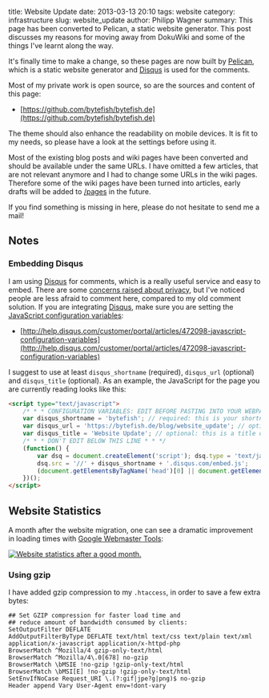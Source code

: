 title: Website Update
date: 2013-03-13 20:10
tags: website
category: infrastructure
slug: website_update
author: Philipp Wagner
summary: This page has been converted to Pelican, a static website generator. This post discusses my reasons for moving away from DokuWiki and some of the things I've learnt along the way.

It's finally time to make a change, so these pages are now built by [Pelican](http://getpelican.com), which is a static website generator and [Disqus](http://disqus.com/) is used for the comments.

Most of my private work is open source, so are the sources and content of this page:

* [https://github.com/bytefish/bytefish.de](https://github.com/bytefish/bytefish.de)

The theme should also enhance the readability on mobile devices. It is fit to my needs, so please have a look at the settings before using it.

Most of the existing blog posts and wiki pages have been converted and should be available under the same URLs. I have omitted a few articles, that are not relevant anymore 
and I had to change some URLs in the wiki pages. Therefore some of the wiki pages have been turned into articles, early drafts will be added to [/pages](/pages) in the future. 

If you find something is missing in here, please do not hesitate to send me a mail!

## Notes ##

### Embedding Disqus ###

I am using [Disqus](http://disqus.com/) for comments, which is a really useful service and easy to embed. There are some [concerns raised about privacy](http://en.wikipedia.org/wiki/Disqus#Criticism_and_privacy_concerns), but I've noticed people are less afraid to comment here, compared to my old comment solution. If you are integrating [Disqus](http://disqus.com/), make sure you are setting the [JavaScript configuration variables](http://help.disqus.com/customer/portal/articles/472098-javascript-configuration-variables):

* [http://help.disqus.com/customer/portal/articles/472098-javascript-configuration-variables](http://help.disqus.com/customer/portal/articles/472098-javascript-configuration-variables)

I suggest to use at least ``disqus_shortname`` (required), ``disqus_url`` (optional) and ``disqus_title`` (optional). As an example, the JavaScript for the page you are currently reading looks like this:

```html
<script type="text/javascript">
    /* * * CONFIGURATION VARIABLES: EDIT BEFORE PASTING INTO YOUR WEBPAGE * * */
    var disqus_shortname = 'bytefish'; // required: this is your shortname as registered on disqus.com
    var disqus_url = 'https://bytefish.de/blog/website_update'; // optional: this is a common URL, so disqus knows which comments to show
    var disqus_title = 'Website Update'; // optional: this is a title of the discussion thread, should sound better than the URL
    /* * * DON'T EDIT BELOW THIS LINE * * */
    (function() {
        var dsq = document.createElement('script'); dsq.type = 'text/javascript'; dsq.async = true;
        dsq.src = '//' + disqus_shortname + '.disqus.com/embed.js';
        (document.getElementsByTagName('head')[0] || document.getElementsByTagName('body')[0]).appendChild(dsq);
    })();
</script>
```

## Website Statistics ##

A month after the website migration, one can see a dramatic improvement in loading times with [Google Webmaster Tools](https://www.google.com/webmasters/):

<a href="/static/images/blog/website_update/crawl_stats.png"><img src="/static/images/blog/website_update/thumbs/crawl_stats.png" alt="Website statistics after a good month." class="mediacenter" /></a>

### Using gzip ###

I have added gzip compression to my ``.htaccess``, in order to save a few extra bytes:

```
## Set GZIP compression for faster load time and 
## reduce amount of bandwidth consumed by clients:
SetOutputFilter DEFLATE
AddOutputFilterByType DEFLATE text/html text/css text/plain text/xml application/x-javascript application/x-httpd-php
BrowserMatch ^Mozilla/4 gzip-only-text/html
BrowserMatch ^Mozilla/4\.0[678] no-gzip
BrowserMatch \bMSIE !no-gzip !gzip-only-text/html
BrowserMatch \bMSI[E] !no-gzip !gzip-only-text/html
SetEnvIfNoCase Request_URI \.(?:gif|jpe?g|png)$ no-gzip
Header append Vary User-Agent env=!dont-vary
```